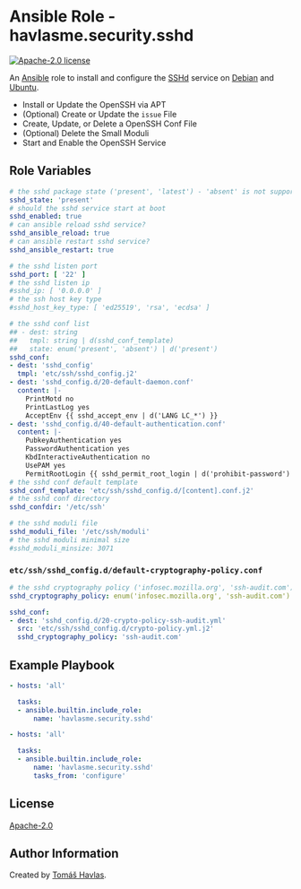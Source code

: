 Ansible Role - havlasme.security.sshd
=====================================

[![Apache-2.0 license][license-image]][license-link]

An [Ansible](https://www.ansible.com/) role to install and configure the [SSHd](https://www.openssh.com/) service on [Debian](https://www.debian.org/) and [Ubuntu](https://www.ubuntu.com/).

- Install or Update the OpenSSH via APT
- (Optional) Create or Update the `issue` File
- Create, Update, or Delete a OpenSSH Conf File
- (Optional) Delete the Small Moduli
- Start and Enable the OpenSSH Service

Role Variables
--------------

```yaml
# the sshd package state ('present', 'latest') - 'absent' is not supported
sshd_state: 'present'
# should the sshd service start at boot
sshd_enabled: true
# can ansible reload sshd service?
sshd_ansible_reload: true
# can ansible restart sshd service?
sshd_ansible_restart: true

# the sshd listen port
sshd_port: [ '22' ]
# the sshd listen ip
#sshd_ip: [ '0.0.0.0' ]
# the ssh host key type
#sshd_host_key_type: [ 'ed25519', 'rsa', 'ecdsa' ]

# the sshd conf list
## - dest: string
##   tmpl: string | d(sshd_conf_template)
##   state: enum('present', 'absent') | d('present')
sshd_conf:
- dest: 'sshd_config'
  tmpl: 'etc/ssh/sshd_config.j2'
- dest: 'sshd_config.d/20-default-daemon.conf'
  content: |-
    PrintMotd no
    PrintLastLog yes
    AcceptEnv {{ sshd_accept_env | d('LANG LC_*') }}
- dest: 'sshd_config.d/40-default-authentication.conf'
  content: |-
    PubkeyAuthentication yes
    PasswordAuthentication yes
    KbdInteractiveAuthentication no
    UsePAM yes
    PermitRootLogin {{ sshd_permit_root_login | d('prohibit-password') }}
# the sshd conf default template
sshd_conf_template: 'etc/ssh/sshd_config.d/[content].conf.j2'
# the sshd conf directory
sshd_confdir: '/etc/ssh'

# the sshd moduli file
sshd_moduli_file: '/etc/ssh/moduli'
# the sshd moduli minimal size
#sshd_moduli_minsize: 3071
```

### `etc/ssh/sshd_config.d/default-cryptography-policy.conf`

```yaml title='etc/ssh/sshd_config.d/default-cryptography-policy.conf'
# the sshd cryptography policy ('infosec.mozilla.org', 'ssh-audit.com')
sshd_cryptography_policy: enum('infosec.mozilla.org', 'ssh-audit.com') | d('infosec.mozilla.org')
```

```yaml
sshd_conf:
- dest: 'sshd_config.d/20-crypto-policy-ssh-audit.yml'
  src: 'etc/ssh/sshd_config.d/crypto-policy.yml.j2'
  sshd_cryptography_policy: 'ssh-audit.com'
```

Example Playbook
----------------

```yaml title='Minimal'
- hosts: 'all'

  tasks:
  - ansible.builtin.include_role:
      name: 'havlasme.security.sshd'
```

```yaml title='Configure-Only'
- hosts: 'all'

  tasks:
  - ansible.builtin.include_role:
      name: 'havlasme.security.sshd'
      tasks_from: 'configure'
```

License
-------

[Apache-2.0][license-link]

Author Information
------------------

Created by [Tomáš Havlas](https://havlas.me/).


[license-image]: https://img.shields.io/badge/license-Apache2.0-blue.svg?style=flat-square
[license-link]: ../../LICENSE

